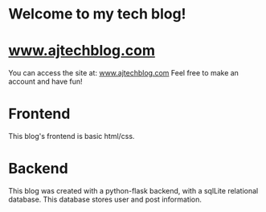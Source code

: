 # Welcome to my tech blog!
# www.ajtechblog.com

You can access the site at: www.ajtechblog.com
Feel free to make an account and have fun!

# Frontend
This blog's frontend is basic html/css.

# Backend
This blog was created with a python-flask backend, with a sqlLite relational database.
This database stores user and post information.
